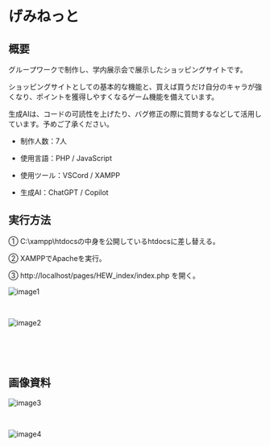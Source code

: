 # げみねっと

## 概要 

グループワークで制作し、学内展示会で展示したショッピングサイトです。

ショッピングサイトとしての基本的な機能と、買えば買うだけ自分のキャラが強くなり、ポイントを獲得しやすくなるゲーム機能を備えています。

生成AIは、コードの可読性を上げたり、バグ修正の際に質問するなどして活用しています。予めご了承ください。

* 制作人数：7人

* 使用言語：PHP / JavaScript

* 使用ツール：VSCord / XAMPP

* 生成AI：ChatGPT / Copilot

## 実行方法 

① C:\xampp\htdocsの中身を公開しているhtdocsに差し替える。

② XAMPPでApacheを実行。

③ http://localhost/pages/HEW_index/index.php を開く。

![image1](https://github.com/user-attachments/assets/b1ef6881-a1fe-47a3-9fca-ddbee8e15d6a)

<br/>

![image2](https://github.com/user-attachments/assets/3cebe43d-0f8a-4dbd-b1f0-80ec68324d76)

<br/>
<br/>
<br/>

## 画像資料

![image3](https://github.com/user-attachments/assets/820a3f6f-588c-4bf5-9c51-bf557d80ffd0)

<br/>

![image4](https://github.com/user-attachments/assets/ea14e1db-15c6-4b32-a415-a9a2c18517c5)
